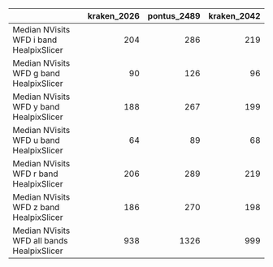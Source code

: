 |                                            |   kraken_2026 |   pontus_2489 |   kraken_2042 |
|:-------------------------------------------|--------------:|--------------:|--------------:|
| Median NVisits WFD i band HealpixSlicer    |           204 |           286 |           219 |
| Median NVisits WFD g band HealpixSlicer    |            90 |           126 |            96 |
| Median NVisits WFD y band HealpixSlicer    |           188 |           267 |           199 |
| Median NVisits WFD u band HealpixSlicer    |            64 |            89 |            68 |
| Median NVisits WFD r band HealpixSlicer    |           206 |           289 |           219 |
| Median NVisits WFD z band HealpixSlicer    |           186 |           270 |           198 |
| Median NVisits WFD all bands HealpixSlicer |           938 |          1326 |           999 |
